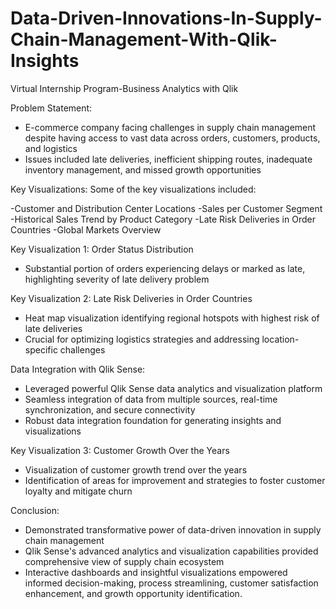 # Data-Driven-Innovations-In-Supply-Chain-Management-With-Qlik-Insights
Virtual Internship Program-Business Analytics with Qlik

Problem Statement:
- E-commerce company facing challenges in supply chain management despite having access to vast data across orders, customers, products, and logistics
- Issues included late deliveries, inefficient shipping routes, inadequate inventory management, and missed growth opportunities
  
Key Visualizations:
Some of the key visualizations included:

-Customer and Distribution Center Locations
-Sales per Customer Segment
-Historical Sales Trend by Product Category
-Late Risk Deliveries in Order Countries
-Global Markets Overview


Key Visualization 1: Order Status Distribution
- Substantial portion of orders experiencing delays or marked as late, highlighting severity of late delivery problem

Key Visualization 2: Late Risk Deliveries in Order Countries  
- Heat map visualization identifying regional hotspots with highest risk of late deliveries
- Crucial for optimizing logistics strategies and addressing location-specific challenges

Data Integration with Qlik Sense:
- Leveraged powerful Qlik Sense data analytics and visualization platform
- Seamless integration of data from multiple sources, real-time synchronization, and secure connectivity
- Robust data integration foundation for generating insights and visualizations

Key Visualization 3: Customer Growth Over the Years
- Visualization of customer growth trend over the years
- Identification of areas for improvement and strategies to foster customer loyalty and mitigate churn

Conclusion:
- Demonstrated transformative power of data-driven innovation in supply chain management
- Qlik Sense's advanced analytics and visualization capabilities provided comprehensive view of supply chain ecosystem
- Interactive dashboards and insightful visualizations empowered informed decision-making, process streamlining, customer satisfaction enhancement, and growth opportunity identification.
